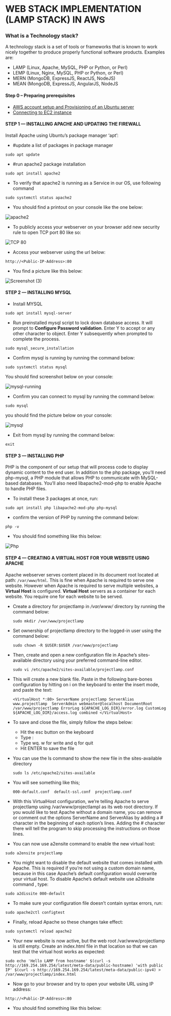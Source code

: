 # WEB STACK IMPLEMENTATION (LAMP STACK) IN AWS
### What is a Technology stack?
A technology stack is a set of tools or frameworks that is known to work nicely together to produce properly functional software products. Examples are:
- LAMP (Linux, Apache, MySQL, PHP or Python, or Perl)
- LEMP (Linux, Nginx, MySQL, PHP or Python, or Perl)
- MERN (MongoDB, ExpressJS, ReactJS, NodeJS)
- MEAN (MongoDB, ExpressJS, AngularJS, NodeJS
#### Step 0 – Preparing prerequisites
- [AWS account setup and Provisioning of an Ubuntu server](https://www.youtube.com/watch?v=xxKuB9kJoYM&list=PLtPuNR8I4TvkwU7Zu0l0G_uwtSUXLckvh&index=7)
- [Connecting to EC2 instance](https://www.youtube.com/watch?v=TxT6PNJts-s&list=PLtPuNR8I4TvkwU7Zu0l0G_uwtSUXLckvh&index=8)
#### STEP 1 — INSTALLING APACHE AND UPDATING THE FIREWALL
Install Apache using Ubuntu’s package manager ‘apt’:

- #update a list of packages in package manager

`sudo apt update`

- #run apache2 package installation

`sudo apt install apache2`

- To verify that apache2 is running as a Service in our OS, use following command

`sudo systemctl status apache2`

- You should find a printout on your console like the one below:

![apache2](https://user-images.githubusercontent.com/52359007/165087732-758d73f5-ec5d-44a2-9552-7d6097176d64.PNG)

- To publicly access your webserver on your browser add new security rule to open TCP port 80 like so:

![TCP 80](https://user-images.githubusercontent.com/52359007/165089230-c566c252-fe9e-4d7b-b915-89820d04386f.PNG)

- Access your webserver using the url below:

`http://<Public-IP-Address>:80`

- You find a picture like this below:

![Screenshot (3)](https://user-images.githubusercontent.com/52359007/165090907-0875b135-ede3-4e79-b6b2-b3897f4f8f92.png)

#### STEP 2 — INSTALLING MYSQL

- Install MYSQL

`sudo apt install mysql-server`

- Run preinstalled mysql script to lock down database access. It will prompt to **Configure Password validation**. Enter Y to accept or any other character to object. Enter Y subsequently when prompted to complete the process.

`sudo mysql_secure_installation`

- Confirm mysql is running by running the command below:

`sudo systemctl status mysql`

You should find screenshot below on your console:

![mysql-running](https://user-images.githubusercontent.com/52359007/165094985-a6c09cf9-0c29-49f1-91b2-53690210628c.PNG)

- Confirm you can connect to mysql by running the command below:

`sudo mysql`

you should find the picture below on your console:

![mysql](https://user-images.githubusercontent.com/52359007/165095650-d8df8314-7541-4418-977d-1a563ca30d28.PNG)

- Exit from mysql by running the command below:

`exit`

#### STEP 3 — INSTALLING PHP
PHP is the component of our setup that will process code to display dynamic content to the end user. In addition to the php package, you’ll need php-mysql, a PHP module that allows PHP to communicate with MySQL-based databases. You’ll also need libapache2-mod-php to enable Apache to handle PHP files.

- To install these 3 packages at once, run:

`sudo apt install php libapache2-mod-php php-mysql`

- confirm the version of PHP by running the command below:

`php -v`

- You should find something like this below:

![Php](https://user-images.githubusercontent.com/52359007/165097415-9b927978-be3b-4087-9e58-53f0eba8fe23.PNG)


#### STEP 4 — CREATING A VIRTUAL HOST FOR YOUR WEBSITE USING APACHE
Apache webserver serves content placed in its document root located at path: `/var/www/html`. This is fine when Apache is required to serve one website. However when Apache is required to serve multiple websites, a **Virtual Host** is configured. **Virtual Host** servers as a container for each website. You require one for each website to be served.

- Create a directory for projectlamp in */var/www/* directory by running the command below:

  `sudo mkdir /var/www/projectlamp`

- Set ownership of projectlamp directory to the logged-in user using the command below:

  `sudo chown -R $USER:$USER /var/www/projectlamp`

- Then, create and open a new configuration file in Apache’s sites-available directory using your preferred command-line editor.

  `sudo vi /etc/apache2/sites-available/projectlamp.conf`
  
- This will create a new blank file. Paste in the following bare-bones configuration by hitting on i on the keyboard to enter the insert mode, and paste the text:

  `<VirtualHost *:80>
    ServerName projectlamp
    ServerAlias www.projectlamp 
    ServerAdmin webmaster@localhost
    DocumentRoot /var/www/projectlamp
    ErrorLog ${APACHE_LOG_DIR}/error.log
    CustomLog ${APACHE_LOG_DIR}/access.log combined
</VirtualHost>`

- To save and close the file, simply follow the steps below:
  - Hit the esc button on the keyboard
  - Type :
  - Type wq. w for write and q for quit
  - Hit ENTER to save the file

- You can use the ls command to show the new file in the sites-available directory

  `sudo ls /etc/apache2/sites-available`
  
- You will see something like this;

  `000-default.conf  default-ssl.conf  projectlamp.conf`

- With this VirtualHost configuration, we’re telling Apache to serve projectlamp using /var/www/projectlampl as its web root directory. If you would like to test Apache without a domain name, you can remove or comment out the options ServerName and ServerAlias by adding a # character in the beginning of each option’s lines. Adding the # character there will tell the program to skip processing the instructions on those lines.

- You can now use a2ensite command to enable the new virtual host:

`sudo a2ensite projectlamp`

- You might want to disable the default website that comes installed with Apache. This is required if you’re not using a custom domain name, because in this case Apache’s default configuration would overwrite your virtual host. To disable Apache’s default website use a2dissite command , type:

`sudo a2dissite 000-default`

- To make sure your configuration file doesn’t contain syntax errors, run:

`sudo apache2ctl configtest`

- Finally, reload Apache so these changes take effect:

`sudo systemctl reload apache2`

- Your new website is now active, but the web root /var/www/projectlamp is still empty. Create an index.html file in that location so that we can test that the virtual host works as expected:

`sudo echo 'Hello LAMP from hostname' $(curl -s http://169.254.169.254/latest/meta-data/public-hostname) 'with public IP' $(curl -s http://169.254.169.254/latest/meta-data/public-ipv4) > /var/www/projectlamp/index.html`

- Now go to your browser and try to open your website URL using IP address:

`http://<Public-IP-Address>:80`

- You should find something like this below:






















